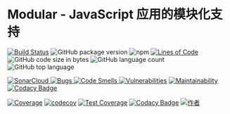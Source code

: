 # Modular - JavaScript 应用的模块化支持

[![Build Status](https://travis-ci.org/han-feng/modular.svg?branch=master)](https://travis-ci.org/han-feng/modular)
![GitHub package version](https://img.shields.io/github/package-json/v/han-feng/modular.svg)
![npm](https://img.shields.io/npm/v/modular-core.svg)
[![Lines of Code](https://sonarcloud.io/api/project_badges/measure?project=han-feng_modular&metric=ncloc)](https://sonarcloud.io/dashboard?id=han-feng_modular)
![GitHub code size in bytes](https://img.shields.io/github/languages/code-size/han-feng/modular.svg)
![GitHub language count](https://img.shields.io/github/languages/count/han-feng/modular.svg)
![GitHub top language](https://img.shields.io/github/languages/top/han-feng/modular.svg)

[![SonarCloud](https://sonarcloud.io/api/project_badges/measure?project=han-feng_modular&metric=alert_status)
![Bugs](https://sonarcloud.io/api/project_badges/measure?project=han-feng_modular&metric=bugs)
![Code Smells](https://sonarcloud.io/api/project_badges/measure?project=han-feng_modular&metric=code_smells)
![Vulnerabilities](https://sonarcloud.io/api/project_badges/measure?project=han-feng_modular&metric=vulnerabilities)](https://sonarcloud.io/dashboard?id=han-feng_modular)
[![Maintainability](https://api.codeclimate.com/v1/badges/81ee4ea8619795c3df9f/maintainability)](https://codeclimate.com/github/han-feng/modular/maintainability)
[![Codacy Badge](https://api.codacy.com/project/badge/Grade/aaaecaba7c4c4b559741b37704ec8f82)](https://www.codacy.com/app/han-feng/modular?utm_source=github.com&utm_medium=referral&utm_content=han-feng/modular&utm_campaign=Badge_Grade)

[![Coverage](https://sonarcloud.io/api/project_badges/measure?project=han-feng_modular&metric=coverage)](https://sonarcloud.io/dashboard?id=han-feng_modular)
[![codecov](https://codecov.io/gh/han-feng/modular/branch/master/graph/badge.svg)](https://codecov.io/gh/han-feng/modular)
[![Test Coverage](https://api.codeclimate.com/v1/badges/81ee4ea8619795c3df9f/test_coverage)](https://codeclimate.com/github/han-feng/modular/test_coverage)
[![Codacy Badge](https://api.codacy.com/project/badge/Coverage/aaaecaba7c4c4b559741b37704ec8f82)](https://www.codacy.com/app/han-feng/modular?utm_source=github.com&utm_medium=referral&utm_content=han-feng/modular&utm_campaign=Badge_Coverage)
[![作者](https://img.shields.io/badge/%E4%BD%9C%E8%80%85-han__feng%40foxmail.com-red.svg?style=social&logo=superuser)](mailto:han_feng@foxmail.com)
